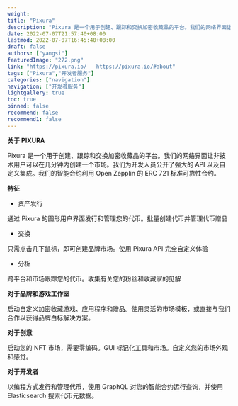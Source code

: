 ```yaml
---
weight: 
title: "Pixura"
description: "Pixura 是一个用于创建、跟踪和交换加密收藏品的平台。我们的网络界面让非技术用户可以在几分钟内创建一个市场。我们为开发人员公开了强大的 API 以及自定义集成。我们的智能合约利用 Open Zepplin 的 ERC 721 标准可靠性合约。"
date: 2022-07-07T21:57:40+08:00
lastmod: 2022-07-07T16:45:40+08:00
draft: false
authors: ["yangsi"]
featuredImage: "272.png"
link: "https://pixura.io/   https://pixura.io/#about"
tags: ["Pixura","开发者服务"]
categories: ["navigation"]
navigation: ["开发者服务"]
lightgallery: true
toc: true
pinned: false
recommend: false
recommend1: false
---
```


**关于 PIXURA**

Pixura 是一个用于创建、跟踪和交换加密收藏品的平台。我们的网络界面让非技术用户可以在几分钟内创建一个市场。我们为开发人员公开了强大的 API 以及自定义集成。我们的智能合约利用 Open Zepplin 的 ERC 721 标准可靠性合约。

**特征**

- 资产发行

通过 Pixura 的图形用户界面发行和管理您的代币。批量创建代币并管理代币赠品

- 交换

只需点击几下鼠标，即可创建品牌市场。使用 Pixura API 完全自定义体验

- 分析

跨平台和市场跟踪您的代币。收集有关您的粉丝和收藏家的见解

**对于品牌和游戏工作室**

启动自定义加密收藏游戏、应用程序和赠品。使用灵活的市场模板，或直接与我们合作以获得品牌白标解决方案。

**对于创意**

启动您的 NFT 市场，需要零编码。GUI 标记化工具和市场。自定义您的市场外观和感觉。

**对于开发者**

以编程方式发行和管理代币，使用 GraphQL 对您的智能合约运行查询，并使用 Elasticsearch 搜索代币元数据。